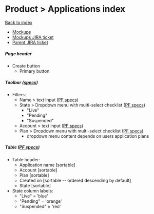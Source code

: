 # Product > Applications index

[Back to index](../../index.md)

* [Mockups](https://marvelapp.com/ee82j74/screen/70440629)
* [Mockups JIRA ticket](https://issues.redhat.com/browse/THREESCALE-4693)
* [Parent JIRA ticket](https://issues.redhat.com/browse/THREESCALE-4214)

##### Page header
* Create button
  * Primary button

##### Toolbar ([specs](../../global_components/toolbar.md))
* Filters:
  * Name > text input ([PF specs](https://www.patternfly.org/v4/documentation/react/components/inputgroup#with-dropdown))
  * State > Dropdown menu with multi-select checklist ([PF specs](https://www.patternfly.org/v4/documentation/react/components/select#checkbox-input))
     * "Live"
     * "Pending"
     * "Suspended"
  * Account > text input ([PF specs](https://www.patternfly.org/v4/documentation/react/components/inputgroup#with-dropdown))
  * Plan > Dropdown menu with multi-select checklist ([PF specs](https://www.patternfly.org/v4/documentation/react/components/select#checkbox-input))
     * dropdown menu content depends on users application plans

##### Table ([PF specs](https://www.patternfly.org/v4/documentation/react/components/table))
* Table header:
  * Application name [sortable]
  * Account [sortable]
  * Plan [sortable]
  * Created on [sortable -- ordered descending by default]
  * State [sortable]
* State column labels:
  * "Live" = 'blue'
  * "Pending" = 'orange'
  * "Suspended" = 'red'

